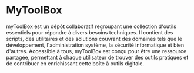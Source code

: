 # MyToolBox

myToolBox est un dépôt collaboratif regroupant une collection d'outils essentiels pour répondre à divers besoins techniques. Il contient des scripts, des utilitaires et des solutions couvrant des domaines tels que le développement, l'administration système, la sécurité informatique et bien d'autres. Accessible à tous, myToolBox est conçu pour être une ressource partagée, permettant à chaque utilisateur de trouver des outils pratiques et de contribuer en enrichissant cette boîte à outils digitale.
